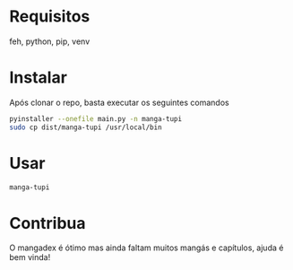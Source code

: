# Requisitos
feh, python, pip, venv

# Instalar
Após clonar o repo, basta executar os seguintes comandos
```bash
pyinstaller --onefile main.py -n manga-tupi
sudo cp dist/manga-tupi /usr/local/bin
```
# Usar
```bash
manga-tupi
```

# Contribua
O mangadex é ótimo mas ainda faltam muitos mangás e capítulos, ajuda é bem vinda!

